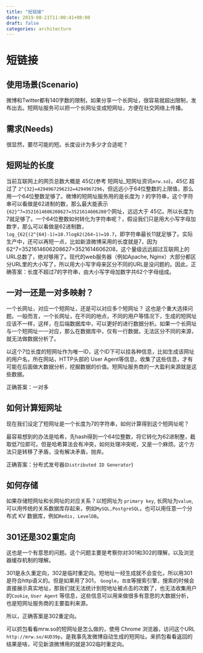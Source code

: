 ```yaml
---
title: "短链接"
date: 2019-08-21T11:00:41+08:00
draft: false
categories: architecture
---
```


# 短链接

## 使用场景(Scenario)

微博和Twitter都有140字数的限制，如果分享一个长网址，很容易就超出限制，发布出去。短网址服务可以把一个长网址变成短网址，方便在社交网络上传播。

## 需求(Needs)

很显然，要尽可能的短。长度设计为多少才合适呢？

## 短网址的长度

当前互联网上的网页总数大概是 45亿(参考 短网址_短网址资讯`mrw.so`)，45亿 超过了 `2^{32}=4294967296232=4294967296`，但远远小于64位整数的上限值，那么用一个64位整数足够了。微博的短网址服务用的是长度为 `7` 的字符串，这个字符串可以看做是62进制的数，那么最大能表示`{62}^7=3521614606208627=3521614606208`个网址，远远大于 45亿。所以长度为7就足够了。一个64位整数如何转化为字符串呢？，假设我们只是用大小写字母加数字，那么可以看做是62进制数，`log_{62{(2^{64}-1)=10.7log62(264−1)=10.7`，即字符串最长11就足够了。实际生产中，还可以再短一点，比如新浪微博采用的长度就是7，因为 62^7=3521614606208627=3521614606208，这个量级远远超过互联网上的URL总数了，绝对够用了。现代的web服务器（例如Apache, Nginx）大部分都区分URL里的大小写了，所以用大小写字母来区分不同的URL是没问题的。因此，正确答案：长度不超过7的字符串，由大小写字母加数字共62个字母组成。

## 一对一还是一对多映射？

一个长网址，对应一个短网址，还是可以对应多个短网址？ 这也是个重大选择问题。一般而言，一个长网址，在不同的地点，不同的用户等情况下，生成的短网址应该不一样，这样，在后端数据库中，可以更好的进行数据分析。如果一个长网址与一个短网址一一对应，那么在数据库中，仅有一行数据，无法区分不同的来源，就无法做数据分析了。

以这个7位长度的短网址作为唯一ID，这个ID下可以挂各种信息，比如生成该网址的用户名，所在网站，HTTP头部的 User Agent等信息，收集了这些信息，才有可能在后面做大数据分析，挖掘数据的价值。短网址服务商的一大盈利来源就是这些数据。

正确答案：一对多

## 如何计算短网址

现在我们设定了短网址是一个长度为7的字符串，如何计算得到这个短网址呢？

最容易想到的办法是哈希，先hash得到一个64位整数，将它转化为62进制整，截取低7位即可。但是哈希算法会有冲突，如何处理冲突呢，又是一个麻烦。这个方法只是转移了矛盾，没有解决矛盾，抛弃。

正确答案：分布式发号器(`Distributed ID Generator`)

## 如何存储

如果存储短网址和长网址的对应关系？以短网址为 `primary key`, 长网址为`value`, 可以用传统的关系数据库存起来，例如`MySQL,PostgreSQL`，也可以用任意一个分布式 KV 数据库，例如`Redis, LevelDB`。

## 301还是302重定向

这也是一个有意思的问题。这个问题主要是考察你对301和302的理解，以及浏览器缓存机制的理解。

301是永久重定向，302是临时重定向。短地址一经生成就不会变化，所以用301是符合http语义的。但是如果用了301， `Google`，`百度`等搜索引擎，搜索的时候会直接展示真实地址，那我们就无法统计到短地址被点击的次数了，也无法收集用户的`Cookie`, `User Agent` 等信息，这些信息可以用来做很多有意思的大数据分析，也是短网址服务商的主要盈利来源。

所以，正确答案是302重定向。

可以抓包看看mrw.so的短网址是怎么做的，使用 Chrome 浏览器，访问这个URL `http://mrw.so/4UD39p`，是我事先发微博自动生成的短网址。来抓包看看返回的结果是啥，可见新浪微博用的就是302临时重定向。
